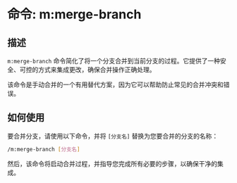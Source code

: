 # 命令: m:merge-branch

## 描述

`m:merge-branch` 命令简化了将一个分支合并到当前分支的过程。它提供了一种安全、可控的方式来集成更改，确保合并操作正确处理。

该命令是手动合并的一个有用替代方案，因为它可以帮助防止常见的合并冲突和错误。

## 如何使用

要合并分支，请使用以下命令，并将 `[分支名]` 替换为您要合并的分支的名称：

```bash
/m:merge-branch [分支名]
```

然后，该命令将启动合并过程，并指导您完成所有必要的步骤，以确保干净的集成。
